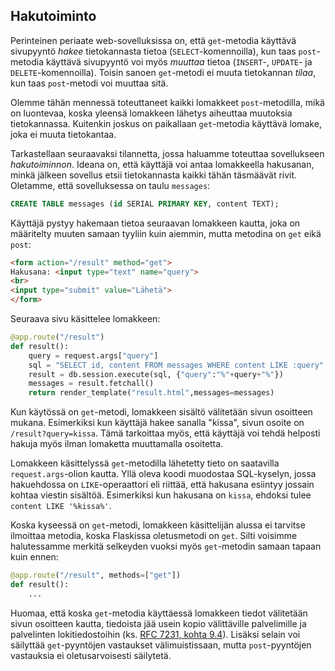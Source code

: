 ## Hakutoiminto

Perinteinen periaate web-sovelluksissa on, että `get`-metodia käyttävä sivupyyntö _hakee_ tietokannasta tietoa (`SELECT`-komennoilla), kun taas `post`-metodia käyttävä sivupyyntö voi myös _muuttaa_ tietoa (`INSERT`-, `UPDATE`- ja `DELETE`-komennoilla). Toisin sanoen `get`-metodi ei muuta tietokannan _tilaa_, kun taas `post`-metodi voi muuttaa sitä.

Olemme tähän mennessä toteuttaneet kaikki lomakkeet `post`-metodilla, mikä on luontevaa, koska yleensä lomakkeen lähetys aiheuttaa muutoksia tietokannassa. Kuitenkin joskus on paikallaan `get`-metodia käyttävä lomake, joka ei muuta tietokantaa.

Tarkastellaan seuraavaksi tilannetta, jossa haluamme toteuttaa sovellukseen _hakutoiminnon_. Ideana on, että käyttäjä voi antaa lomakkeella hakusanan, minkä jälkeen sovellus etsii tietokannasta kaikki tähän täsmäävät rivit. Oletamme, että sovelluksessa on taulu `messages`:

```sql
CREATE TABLE messages (id SERIAL PRIMARY KEY, content TEXT);
```

Käyttäjä pystyy hakemaan tietoa seuraavan lomakkeen kautta, joka on määritelty muuten samaan tyyliin kuin aiemmin, mutta metodina on `get` eikä `post`:

```html
<form action="/result" method="get">
Hakusana: <input type="text" name="query">
<br>
<input type="submit" value="Lähetä">
</form>
```

Seuraava sivu käsittelee lomakkeen:

```python
@app.route("/result")
def result():
    query = request.args["query"]
    sql = "SELECT id, content FROM messages WHERE content LIKE :query"
    result = db.session.execute(sql, {"query":"%"+query+"%"})
    messages = result.fetchall()
    return render_template("result.html",messages=messages)
```

Kun käytössä on `get`-metodi, lomakkeen sisältö välitetään sivun osoitteen mukana. Esimerkiksi kun käyttäjä hakee sanalla "kissa", sivun osoite on `/result?query=kissa`. Tämä tarkoittaa myös, että käyttäjä voi tehdä helposti hakuja myös ilman lomaketta muuttamalla osoitetta.

Lomakkeen käsittelyssä `get`-metodilla lähetetty tieto on saatavilla `request.args`-olion kautta. Yllä oleva koodi muodostaa SQL-kyselyn, jossa hakuehdossa on `LIKE`-operaattori eli riittää, että hakusana esiintyy jossain kohtaa viestin sisältöä. Esimerkiksi kun hakusana on `kissa`, ehdoksi tulee `content LIKE '%kissa%'`.

Koska kyseessä on `get`-metodi, lomakkeen käsittelijän alussa ei tarvitse ilmoittaa metodia, koska Flaskissa oletusmetodi on `get`. Silti voisimme halutessamme merkitä selkeyden vuoksi myös `get`-metodin samaan tapaan kuin ennen:

```python
@app.route("/result", methods=["get"])
def result():
    ...
```

Huomaa, että koska `get`-metodia käyttäessä lomakkeen tiedot välitetään sivun osoitteen kautta, tiedoista jää usein kopio välittäville palvelimille ja palvelinten lokitiedostoihin (ks. [RFC 7231, kohta 9.4](https://tools.ietf.org/html/rfc7231#section-9.4)). Lisäksi selain voi säilyttää `get`-pyyntöjen vastaukset välimuistissaan, mutta `post`-pyyntöjen vastauksia ei oletusarvoisesti säilytetä.